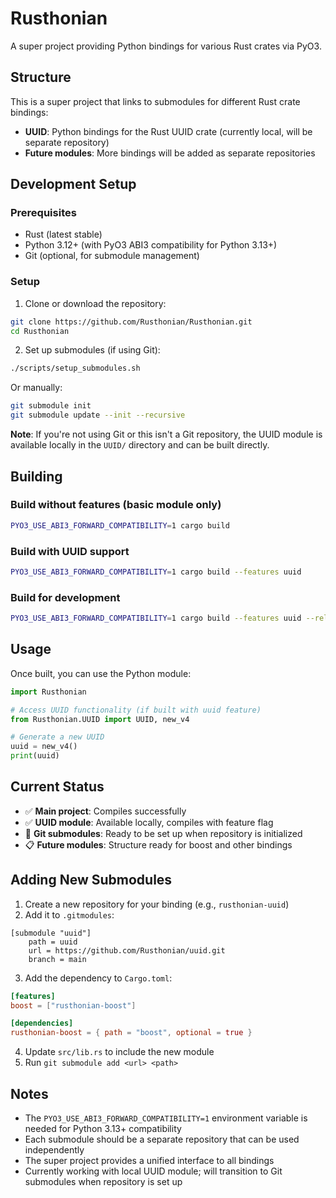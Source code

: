 # Rusthonian

A super project providing Python bindings for various Rust crates via PyO3.

## Structure

This is a super project that links to submodules for different Rust crate bindings:

- **UUID**: Python bindings for the Rust UUID crate (currently local, will be separate repository)
- **Future modules**: More bindings will be added as separate repositories

## Development Setup

### Prerequisites

- Rust (latest stable)
- Python 3.12+ (with PyO3 ABI3 compatibility for Python 3.13+)
- Git (optional, for submodule management)

### Setup

1. Clone or download the repository:
```bash
git clone https://github.com/Rusthonian/Rusthonian.git
cd Rusthonian
```

2. Set up submodules (if using Git):
```bash
./scripts/setup_submodules.sh
```

Or manually:
```bash
git submodule init
git submodule update --init --recursive
```

**Note**: If you're not using Git or this isn't a Git repository, the UUID module is available locally in the `UUID/` directory and can be built directly.

## Building

### Build without features (basic module only)
```bash
PYO3_USE_ABI3_FORWARD_COMPATIBILITY=1 cargo build
```

### Build with UUID support
```bash
PYO3_USE_ABI3_FORWARD_COMPATIBILITY=1 cargo build --features uuid
```

### Build for development
```bash
PYO3_USE_ABI3_FORWARD_COMPATIBILITY=1 cargo build --features uuid --release
```

## Usage

Once built, you can use the Python module:

```python
import Rusthonian

# Access UUID functionality (if built with uuid feature)
from Rusthonian.UUID import UUID, new_v4

# Generate a new UUID
uuid = new_v4()
print(uuid)
```

## Current Status

- ✅ **Main project**: Compiles successfully
- ✅ **UUID module**: Available locally, compiles with feature flag
- 🔄 **Git submodules**: Ready to be set up when repository is initialized
- 📋 **Future modules**: Structure ready for boost and other bindings

## Adding New Submodules

1. Create a new repository for your binding (e.g., `rusthonian-uuid`)
2. Add it to `.gitmodules`:
```
[submodule "uuid"]
    path = uuid
    url = https://github.com/Rusthonian/uuid.git
    branch = main
```
3. Add the dependency to `Cargo.toml`:
```toml
[features]
boost = ["rusthonian-boost"]

[dependencies]
rusthonian-boost = { path = "boost", optional = true }
```
4. Update `src/lib.rs` to include the new module
5. Run `git submodule add <url> <path>`

## Notes

- The `PYO3_USE_ABI3_FORWARD_COMPATIBILITY=1` environment variable is needed for Python 3.13+ compatibility
- Each submodule should be a separate repository that can be used independently
- The super project provides a unified interface to all bindings
- Currently working with local UUID module; will transition to Git submodules when repository is set up
